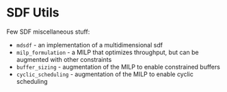 # SDF Utils

Few SDF miscellaneous stuff:
* `mdsdf` - an implementation of a multidimensional sdf
* `milp_formulation` - a MILP that optimizes throughput, but can be augmented with other constraints
* `buffer_sizing` - augmentation of the MILP to enable constrained buffers
* `cyclic_scheduling` - augmentation of the MILP to enable cyclic scheduling